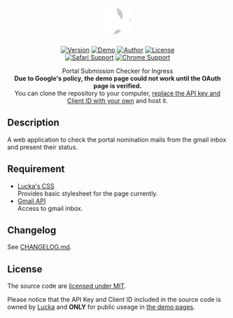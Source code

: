 <h1 align=center><img height=64px src="./src/logo.svg" link="#"/></h1>

<p align=center>
    <a href="./CHANGELOG.md"><img alt="Version" src="https://img.shields.io/badge/version-0.2.7-green.svg"/></a>
    <a href="https://lucka.moe/PSCI"><img alt="Demo" src="https://img.shields.io/badge/demo-unavailable-red.svg"/></a>
    <a href="https://lucka.moe"><img alt="Author" src="https://img.shields.io/badge/author-Lucka-2578B5.svg"/></a>
    <a href="./LICENSE"><img alt="License" src="https://img.shields.io/badge/license-MIT-A31F34.svg"/></a><br>
    <a href="https://www.apple.com/safari/"><img alt="Safari Support" src="https://img.shields.io/badge/safari-support-brightgreen.svg"/></a>
  <a href="https://www.google.com/chrome/"><img alt="Chrome Support" src="https://img.shields.io/badge/chrome-support-brightgreen.svg"/></a>
  <!--<a href="https://www.mozilla.org/firefox/"><img alt="Firefox Support" src="https://img.shields.io/badge/firefox-support-brightgreen.svg"/></a>
  <a href="https://www.microsoft.com/windows/microsoft-edge"><img alt="Edge Support" src="https://img.shields.io/badge/edge-support-brightgreen.svg"/></a>
  <a href="http://microsoft.com/ie"><img alt="IE Broken" src="https://img.shields.io/badge/ie-broken-red.svg"/></a>
  <a href="https://www.opera.com/"><img alt="Opera Support" src="https://img.shields.io/badge/opera-support-brightgreen.svg"/></a>-->

</p>

<p align=center>
    Portal Submission Checker for Ingress<br/>
    <strong>Due to Google's policy, the demo page could not work until the OAuth page is verified.</strong><br/>
    You can clone the repository to your computer, <a href="https://developers.google.com/gmail/api/quickstart/js" title="Browser Quickstart | Gmail API | Google Developers">replace the API key and Client ID with your own</a> and host it.
</p>

## Description
A web application to check the portal nomination mails from the gmail inbox and present their status.

## Requirement
- [Lucka's CSS](https://github.com/lucka-me/toolkit/tree/master/Web/CSS)  
  Provides basic stylesheet for the page currently.
- [Gmail API](https://developers.google.com/gmail/api/)  
  Access to gmail inbox.

## Changelog
See [CHANGELOG.md](./CHANGELOG.md).

## License
The source code are [licensed under MIT](./LICENSE).

Please notice that the API Key and Client ID included in the source code is owned by [Lucka](https://github.com/lucka-me) and **ONLY** for public useage in [the demo pages](http://lucka.moe/PSCI/).
